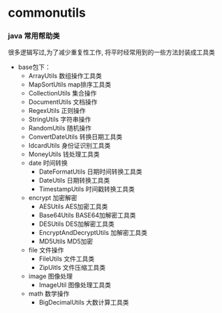 #  commonutils 
###  java         常用帮助类
 很多逻辑写过,为了减少重复性工作, 将平时经常用到的一些方法封装成工具类 <br>
- base包下：
   - ArrayUtils  数组操作工具类
   - MapSortUtils   map排序工具类
   - CollectionUtils 集合操作
   - DocumentUtils  文档操作
   - RegexUtils 正则操作
   - StringUtils 字符串操作
   - RandomUtils 随机操作
   - ConvertDateUtils 转换日期工具类
   - IdcardUtils  身份证识别工具类
   - MoneyUtils  钱处理工具类
   - date   时间转换
      -  DateFormatUtils 日期时间转换工具类
      -  DateUtils 日期转换工具类
      -  TimestampUtils 时间戳转换工具类
   - encrypt 加密解密
     -  AESUtils AES加密工具类
     -  Base64Utils BASE64加解密工具类
     -  DESUtils DES加解密工具类
     -  EncryptAndDecryptUtils 加解密工具类
     -  MD5Utils MD5加密
   - file    文件操作
     -  FileUtils 文件工具类
     -  ZipUitls 文件压缩工具类
   - image    图像处理
     -  ImageUtil 图像处理工具类
   - math      数学操作
      - BigDecimalUtils 大数计算工具类
